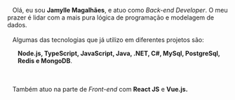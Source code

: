 <p align="left">
  &nbsp;&nbsp;&nbsp;Olá, eu sou <b>Jamylle Magalhães</b>, e atuo como <i>Back-end Developer</i>. O meu prazer é lidar com a mais pura lógica de programação e modelagem de dados. <br><br>
  &nbsp;&nbsp;&nbsp;Algumas das tecnologias que já utilizo em diferentes projetos são: 
  <ul><b>Node.js, TypeScript, JavaScript, Java, .NET, C#, MySql, PostgreSql, Redis e MongoDB</b>.</ul><br><br>
  &nbsp;&nbsp;&nbsp;Também atuo na parte de <i>Front-end</i> com <b>React JS</b> e <b>Vue.js<b/>.
</p>


